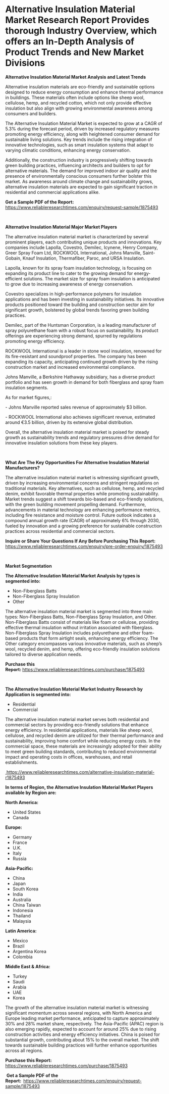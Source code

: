 <p><h1>Alternative Insulation Material Market Research Report Provides thorough Industry Overview, which offers an In-Depth Analysis of Product Trends and New Market Divisions</h1></p><p><strong>Alternative Insulation Material Market Analysis and Latest Trends</strong></p>
<p><p>Alternative insulation materials are eco-friendly and sustainable options designed to reduce energy consumption and enhance thermal performance in buildings. These materials often include options like sheep wool, cellulose, hemp, and recycled cotton, which not only provide effective insulation but also align with growing environmental awareness among consumers and builders. </p><p>The Alternative Insulation Material Market is expected to grow at a CAGR of 5.3% during the forecast period, driven by increased regulatory measures promoting energy efficiency, along with heightened consumer demand for sustainable living solutions. Key trends include the rising integration of innovative technologies, such as smart insulation systems that adapt to varying climatic conditions, enhancing energy conservation. </p><p>Additionally, the construction industry is progressively shifting towards green building practices, influencing architects and builders to opt for alternative materials. The demand for improved indoor air quality and the presence of environmentally conscious consumers further bolster this market. As awareness around climate change and sustainability grows, alternative insulation materials are expected to gain significant traction in residential and commercial applications alike.</p></p>
<p><strong>Get a Sample PDF of the Report:&nbsp;</strong> <a href="https://www.reliableresearchtimes.com/enquiry/request-sample/1875493?utm_campaign=3528&utm_medium=2&utm_source=Github&utm_content=ia&utm_term=15042025&utm_id=alternative-insulation-material">https://www.reliableresearchtimes.com/enquiry/request-sample/1875493</a></p>
<p>&nbsp;</p>
<p><strong>Alternative Insulation Material Major Market Players</strong></p>
<p><p>The alternative insulation material market is characterized by several prominent players, each contributing unique products and innovations. Key companies include Lapolla, Covestro, Demilec, Icynene, Henry Company, Greer Spray Foam Ltd, ROCKWOOL International, Johns Manville, Saint-Gobain, Knauf Insulation, Thermafiber, Paroc, and URSA Insulation.</p><p>Lapolla, known for its spray foam insulation technology, is focusing on expanding its product line to cater to the growing demand for energy-efficient solutions. The market size for spray foam insulation is anticipated to grow due to increasing awareness of energy conservation. </p><p>Covestro specializes in high-performance polymers for insulation applications and has been investing in sustainability initiatives. Its innovative products positioned toward the building and construction sector aim for significant growth, bolstered by global trends favoring green building practices.</p><p>Demilec, part of the Huntsman Corporation, is a leading manufacturer of spray polyurethane foam with a robust focus on sustainability. Its product offerings are experiencing strong demand, spurred by regulations promoting energy efficiency.</p><p>ROCKWOOL International is a leader in stone wool insulation, renowned for its fire-resistant and soundproof properties. The company has been expanding its capacity, anticipating continued growth driven by the rising construction market and increased environmental compliance.</p><p>Johns Manville, a Berkshire Hathaway subsidiary, has a diverse product portfolio and has seen growth in demand for both fiberglass and spray foam insulation segments. </p><p>As for market figures,:</p><p>- Johns Manville reported sales revenue of approximately $3 billion.</p><p>- ROCKWOOL International also achieves significant revenue, estimated around €3.5 billion, driven by its extensive global distribution. </p><p>Overall, the alternative insulation material market is poised for steady growth as sustainability trends and regulatory pressures drive demand for innovative insulation solutions from these key players.</p></p>
<p>&nbsp;</p>
<p><strong>What Are The Key Opportunities For Alternative Insulation Material Manufacturers?</strong></p>
<p><p>The alternative insulation material market is witnessing significant growth, driven by increasing environmental concerns and stringent regulations on traditional materials. Key alternatives, such as cellulose, hemp, and recycled denim, exhibit favorable thermal properties while promoting sustainability. Market trends suggest a shift towards bio-based and eco-friendly solutions, with the green building movement propelling demand. Furthermore, advancements in material technology are enhancing performance metrics, including fire resistance and moisture control. Future outlook indicates a compound annual growth rate (CAGR) of approximately 6% through 2030, fueled by innovation and a growing preference for sustainable construction practices across residential and commercial sectors.</p></p>
<p><strong>Inquire or Share Your Questions If Any Before Purchasing This Report:</strong> <a href="https://www.reliableresearchtimes.com/enquiry/pre-order-enquiry/1875493?utm_campaign=3528&utm_medium=2&utm_source=Github&utm_content=ia&utm_term=15042025&utm_id=alternative-insulation-material">https://www.reliableresearchtimes.com/enquiry/pre-order-enquiry/1875493</a></p>
<p>&nbsp;</p>
<p><strong>Market Segmentation</strong></p>
<p><strong>The Alternative Insulation Material Market Analysis by types is segmented into:</strong></p>
<p><ul><li>Non-Fiberglass Batts</li><li>Non-Fiberglass Spray Insulation</li><li>Other</li></ul></p>
<p><p>The alternative insulation material market is segmented into three main types: Non-Fiberglass Batts, Non-Fiberglass Spray Insulation, and Other. Non-Fiberglass Batts consist of materials like foam or cellulose, providing effective thermal insulation without irritation associated with fiberglass. Non-Fiberglass Spray Insulation includes polyurethane and other foam-based products that form airtight seals, enhancing energy efficiency. The Other category encompasses various innovative materials, such as sheep’s wool, recycled denim, and hemp, offering eco-friendly insulation solutions tailored to diverse application needs.</p></p>
<p><strong>Purchase this Report:&nbsp;</strong><a href="https://www.reliableresearchtimes.com/purchase/1875493?utm_campaign=3528&utm_medium=2&utm_source=Github&utm_content=ia&utm_term=15042025&utm_id=alternative-insulation-material">https://www.reliableresearchtimes.com/purchase/1875493</a></p>
<p>&nbsp;</p>
<p><strong>The Alternative Insulation Material Market Industry Research by Application is segmented into:</strong></p>
<p><ul><li>Residential</li><li>Commercial</li></ul></p>
<p><p>The alternative insulation material market serves both residential and commercial sectors by providing eco-friendly solutions that enhance energy efficiency. In residential applications, materials like sheep wool, cellulose, and recycled denim are utilized for their thermal performance and sustainability, improving home comfort while reducing energy costs. In the commercial space, these materials are increasingly adopted for their ability to meet green building standards, contributing to reduced environmental impact and operating costs in offices, warehouses, and retail establishments.</p></p>
<p><a href="https://www.reliableresearchtimes.com/alternative-insulation-material-r1875493?utm_campaign=3528&utm_medium=2&utm_source=Github&utm_content=ia&utm_term=15042025&utm_id=alternative-insulation-material">&nbsp;https://www.reliableresearchtimes.com/alternative-insulation-material-r1875493</a></p>
<p><strong>In terms of Region, the Alternative Insulation Material Market Players available by Region are:</strong></p>
<p>
    <p> <strong> North America: </strong>
        <ul>
            <li>United States</li>
            <li>Canada</li>
        </ul>
        </p> 
    <p> <strong> Europe: </strong>
        <ul>
            <li>Germany</li>
            <li>France</li>
            <li>U.K.</li>
            <li>Italy</li>
            <li>Russia</li>
        </ul>
        </p> 
    <p> <strong> Asia-Pacific: </strong>
        <ul>
            <li>China</li>
            <li>Japan</li>
            <li>South Korea</li>
            <li>India</li>
            <li>Australia</li>
            <li>China Taiwan</li>
            <li>Indonesia</li>
            <li>Thailand</li>
            <li>Malaysia</li>
        </ul>
        </p> 
    <p> <strong> Latin America: </strong>
        <ul>
            <li>Mexico</li>
            <li>Brazil</li>
            <li>Argentina Korea</li>
            <li>Colombia</li>
        </ul>
        </p> 
    <p> <strong> Middle East & Africa: </strong>
        <ul>
            <li>Turkey</li>
            <li>Saudi</li>
            <li>Arabia</li>
            <li>UAE</li>
            <li>Korea</li>
        </ul>
    </p>
    </p>
<p><p>The growth of the alternative insulation material market is witnessing significant momentum across several regions, with North America and Europe leading market performance, anticipated to capture approximately 30% and 28% market share, respectively. The Asia-Pacific (APAC) region is also emerging rapidly, expected to account for around 25% due to rising construction activities and energy efficiency initiatives. China is poised for substantial growth, contributing about 15% to the overall market. The shift towards sustainable building practices will further enhance opportunities across all regions.</p></p>
<p><strong>Purchase this Report: </strong><a href="https://www.reliableresearchtimes.com/purchase/1875493?utm_campaign=3528&utm_medium=2&utm_source=Github&utm_content=ia&utm_term=15042025&utm_id=alternative-insulation-material">https://www.reliableresearchtimes.com/purchase/1875493</a></p>
<p>&nbsp;<strong>Get a Sample PDF of the Report:&nbsp;&nbsp;</strong><a href="https://www.reliableresearchtimes.com/enquiry/request-sample/1875493?utm_campaign=3528&utm_medium=2&utm_source=Github&utm_content=ia&utm_term=15042025&utm_id=alternative-insulation-material">https://www.reliableresearchtimes.com/enquiry/request-sample/1875493</a></p>
<p><strong></strong></p>
<p><p></p><p></p><p></p></p>